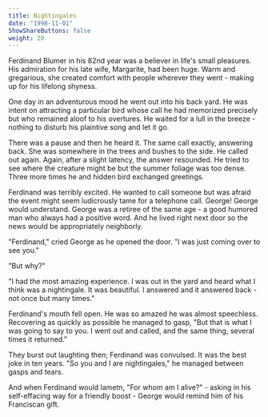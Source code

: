 ```yaml
---
title: Nightingales
date: "1998-11-01"
ShowShareButtons: false
weight: 20
---
```


Ferdinand Blumer in his 82nd year was a believer in life's small pleasures. His admiration for his late wife, Margarite, had been huge. Warm and gregarious, she created comfort with people wherever they went - making up for his lifelong shyness.

One day in an adventurous mood he went out into his back yard. He was intent on attracting a particular bird whose call he had memorized precisely but who remained aloof to his overtures. He waited for a lull in the breeze - nothing to disturb his plaintive song and let it go.

There was a pause and then he heard it. The same call exactly, answering back. She was somewhere in the trees and bushes to the side. He called out again. Again, after a slight latency, the answer resounded. He tried to see where the creature might be but the summer foliage was too dense. Three more times he and hidden bird exchanged greetings. 

Ferdinand was terribly excited. He wanted to call someone but was afraid the event might seem ludicrously tame for a telephone call. George! George would understand. George was a retiree of the same age - a good humored man who always had a positive word. And he lived right next door so the news would be appropriately neighborly. 

"Ferdinand," cried George as he opened the door. "I was just coming over to see you."

"But why?" 

"I had the most amazing experience. I was out in the yard and heard what I think was a nightingale. It was beautiful. I answered and it answered back - not once but many times." 

Ferdinand's mouth fell open. He was so amazed he was almost speechless. Recovering as quickly as possible he managed to gasp, "But that is what I was going to say to you. I went out and called, and the same thing, several times it returned."

They burst out laughting then; Ferdinand was convulsed. It was the best joke in ten years. "So you and I are nightingales," he managed between gasps and tears.

And when Ferdinand would lametn, "For whom am I alive?" - asking in his self-effacing way for a friendly boost - George would remind him of his Franciscan gift.

